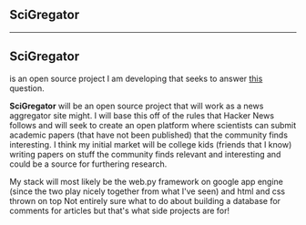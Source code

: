 SciGregator 
------------
------------

SciGregator 
-----------
is an open source project I am developing that seeks to answer [this](https://news.ycombinator.com/item?id=6356790) question.

**SciGregator** will be an open source project that will work as a news 
aggregator site might.  I will base this off of the rules that Hacker News
follows and will seek to create an open platform where scientists can submit
academic papers (that have not been published) that the community finds
interesting.  I think my initial market will be college kids (friends that I know)
writing papers on stuff the community finds relevant and interesting and
could be a source for furthering research.

My stack will most likely be the web.py framework on google app engine (since 
the two play nicely together from what I've seen) and html and css thrown on top
Not entirely sure what to do about building a database for comments for 
articles but that's what side projects are for!
